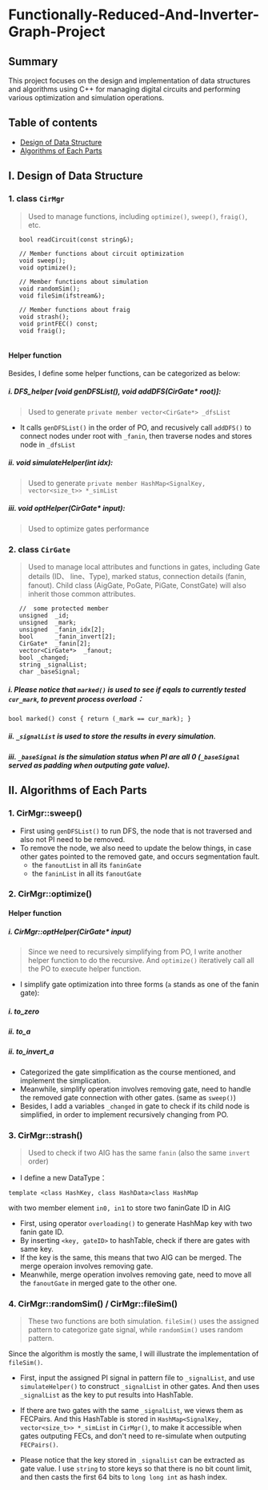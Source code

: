 # Functionally-Reduced-And-Inverter-Graph-Project

## Summary
This project focuses on the design and implementation of data structures and algorithms using C++ for managing digital circuits and performing various optimization and simulation operations.

## Table of contents
* [Design of Data Structure](Design-of-Data-Structure)
* [Algorithms of Each Parts](Algorithms-of-Each-Parts)


## I. Design of Data Structure
### 1. class `CirMgr`
> Used to manage functions, including `optimize()`, `sweep()`, `fraig()`, etc.

```
   bool readCircuit(const string&);

   // Member functions about circuit optimization
   void sweep();
   void optimize();

   // Member functions about simulation
   void randomSim();
   void fileSim(ifstream&);

   // Member functions about fraig
   void strash();
   void printFEC() const;
   void fraig();
   
```

#### Helper function

Besides, I define some helper functions, can be categorized as below:


##### i. DFS_helper [void genDFSList(), void addDFS(CirGate* root)]: 
> Used to generate ```private member vector<CirGate*> _dfsList```
- It calls `genDFSList()` in the order of PO, and recusively call `addDFS()` to connect nodes under root with `_fanin`, then traverse nodes and stores node in `_dfsList`

##### ii. void simulateHelper(int idx): 
> Used to generate ```private member HashMap<SignalKey, vector<size_t>> *_simList```

##### iii. void optHelper(CirGate* input):
> Used to optimize gates performance

### 2. class `CirGate`
> Used to manage local attributes and functions in gates, including Gate details (ID、 line、Type), marked status, connection details (fanin, fanout). Child class (AigGate, PoGate, PiGate, ConstGate) will also inherit those common attributes.

```
   //  some protected member
   unsigned  _id;
   unsigned  _mark;
   unsigned  _fanin_idx[2];
   bool      _fanin_invert[2];
   CirGate*  _fanin[2];
   vector<CirGate*>  _fanout;
   bool _changed;
   string _signalList;
   char _baseSignal;

```

##### i. Please notice that `marked()` is used to see if eqals to currently tested `cur_mark`, to prevent process overload：

```bool marked() const { return (_mark == cur_mark); }```
    
##### ii. `_signalList` is used to store the results in every simulation. 

##### iii. `_baseSignal` is the simulation status when PI are all 0 (`_baseSignal` served as padding when outputing gate value).


## II. Algorithms of Each Parts

### 1. CirMgr::sweep()

- First using `genDFSList()` to run DFS, the node that is not traversed and also not PI need to be removed.
- To remove the node, we also need to update the below things, in case other gates pointed to the removed gate, and occurs segmentation fault.
  - the `fanoutList` in all its `faninGate`
  - the `faninList` in all its `fanoutGate` 


### 2. CirMgr::optimize()

#### Helper function

##### i. CirMgr::optHelper(CirGate* input)
> Since we need to recursively simplifying from PO, I write another helper function to do the recursive. And `optimize()` iteratively call all the PO to execute helper function.

- I simplify gate optimization into three forms (`a` stands as one of the fanin gate):

#####	i.   to_zero
#####	ii.  to_a
#####	ii.  to_invert_a


- Categorized the gate simplification as the course mentioned, and implement the simplication.
- Meanwhile, simplify operation involves removing gate, need to handle the removed gate connection with other gates. (same as `sweep()`)
- Besides, I add a variables `_changed` in gate to check if its child node is simplified, in order to implement recursively changing from PO.


### 3. CirMgr::strash()

> Used to check if two AIG has the same `fanin` (also the same `invert` order)

- I define a new DataType：

 ```template <class HashKey, class HashData>class HashMap```
 
with two member element `in0, in1` to store two faninGate ID in AIG

- First, using operator `overloading()` to generate HashMap key with two fanin gate ID.
- By inserting `<key, gateID>` to hashTable, check if there are gates with same key.
- If the key is the same, this means that two AIG can be merged. The merge operaion involves removing gate.
- Meanwhile, merge operation involves removing gate, need to move all the `fanoutGate` in merged gate to the other one.


### 4. CirMgr::randomSim() / CirMgr::fileSim()
> These two functions are both simulation. `fileSim()` uses the assigned pattern to categorize gate signal, while `randomSim()` uses random pattern.

Since the algorithm is mostly the same, I will illustrate the implementation of `fileSim()`.

- First, input the assigned PI signal in pattern file to `_signalList`, and use `simulateHelper()` to construct `_signalList` in other gates. And then uses `_signalList` as the key to put results into HashTable.

- If there are two gates with the same `_signalList`, we views them as FECPairs. And this HashTable is stored in `HashMap<SignalKey, vector<size_t>> *_simList` in `CirMgr()`, to make it accessible when gates outputing FECs, and don't need to re-simulate when outputing `FECPairs()`.

- Please notice that the key stored in `_signalList` can be extracted as gate value. I use `string` to store keys so that there is no bit count limit, and then casts the first 64 bits to `long long int` as hash index.
